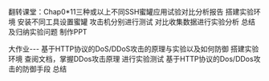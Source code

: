 
翻转课堂：Chap0*11三种或以上不同SSH蜜罐应用试验对比分析报告
搭建实验环境
安装不同工具设置蜜罐
攻击机分别进行测试
对比收集数据进行实验分析
总结及归纳实验问题
制作PPT
 
大作业--- 基于HTTP协议的DoS/DDoS攻击的原理与实验以及如何防御
搭建实验环境
查阅文档，掌握DDos攻击原理
进行实验测试
基于HTTP协议的Dos/DDos攻击的防御手段
总结
